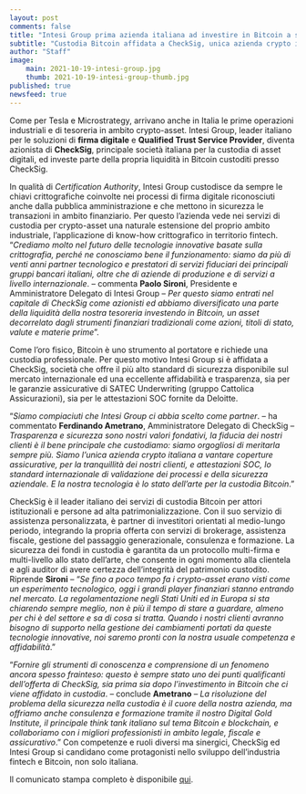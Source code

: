 ```yaml
---
layout: post
comments: false
title: "Intesi Group prima azienda italiana ad investire in Bitcoin a scopo di tesoreria"
subtitle: "Custodia Bitcoin affidata a CheckSig, unica azienda crypto in Italia con coperture assicurative e attestazioni SOC."
author: "Staff"
image:
    main: 2021-10-19-intesi-group.jpg
    thumb: 2021-10-19-intesi-group-thumb.jpg
published: true
newsfeed: true
---
```


Come per Tesla e Microstrategy, arrivano anche in Italia le prime operazioni industriali e di tesoreria in ambito crypto-asset. Intesi Group, leader italiano per le soluzioni di **firma digitale** e **Qualified Trust Service Provider**, diventa azionista di **CheckSig**, principale società italiana per la custodia di asset digitali, ed investe parte della propria liquidità in Bitcoin custoditi presso CheckSig.

In qualità di _Certification Authority_, Intesi Group custodisce da sempre le chiavi crittografiche coinvolte nei processi di firma digitale riconosciuti anche dalla pubblica amministrazione e che mettono in sicurezza le transazioni in ambito finanziario. Per questo l’azienda vede nei servizi di custodia per crypto-asset una naturale estensione del proprio ambito industriale, l’applicazione di know-how crittografico in territorio fintech.
“_Crediamo molto nel futuro delle tecnologie innovative basate sulla crittografia, perché ne conosciamo bene il funzionamento: siamo da più di venti anni partner tecnologico e prestatori di servizi fiduciari dei principali gruppi bancari italiani, oltre che di aziende di produzione e di servizi a livello internazionale_. – commenta **Paolo Sironi**, Presidente e Amministratore Delegato di Intesi Group – _Per questo siamo entrati nel capitale di CheckSig come azionisti ed abbiamo diversificato una parte della liquidità della nostra tesoreria investendo in Bitcoin, un asset decorrelato dagli strumenti finanziari tradizionali come azioni, titoli di stato, valute e materie prime_”.

Come l’oro fisico, Bitcoin è uno strumento al portatore e richiede una custodia professionale. Per questo motivo Intesi Group si è affidata a CheckSig, società che offre il più alto standard di sicurezza disponibile sul mercato internazionale ed una eccellente affidabilità e trasparenza, sia per le garanzie assicurative di SATEC Underwriting (gruppo Cattolica Assicurazioni), sia per le attestazioni SOC fornite da Deloitte.

“_Siamo compiaciuti che Intesi Group ci abbia scelto come partner_. – ha commentato **Ferdinando Ametrano**, Amministratore Delegato di CheckSig – _Trasparenza e sicurezza sono nostri valori fondativi, la fiducia dei nostri clienti è il bene principale che custodiamo: siamo orgogliosi di meritarla sempre più. Siamo l’unica azienda crypto italiana a vantare coperture assicurative, per la tranquillità dei nostri clienti, e attestazioni SOC, lo standard internazionale di validazione dei processi e della sicurezza aziendale. E la nostra tecnologia è lo stato dell’arte per la custodia Bitcoin_.”

CheckSig è il leader italiano dei servizi di custodia Bitcoin per attori istituzionali e persone ad alta patrimonializzazione. Con il suo servizio di assistenza personalizzata, è partner di investitori orientati al medio-lungo periodo, integrando la propria offerta con servizi di brokerage, assistenza fiscale, gestione del passaggio generazionale, consulenza e formazione. La sicurezza dei fondi in custodia è garantita da un protocollo multi-firma e multi-livello allo stato dell’arte, che consente in ogni momento alla clientela e agli auditor di avere certezza dell’integrità del patrimonio custodito.
Riprende **Sironi** – “_Se fino a poco tempo fa i crypto-asset erano visti come un esperimento tecnologico, oggi i grandi player finanziari stanno entrando nel mercato. La regolamentazione negli Stati Uniti ed in Europa si sta chiarendo sempre meglio, non è più il tempo di stare a guardare, almeno per chi è del settore e sa di cosa si tratta. Quando i nostri clienti avranno bisogno di supporto nella gestione dei cambiamenti portati da queste tecnologie innovative, noi saremo pronti con la nostra usuale competenza e affidabilità_.”

“_Fornire gli strumenti di conoscenza e comprensione di un fenomeno ancora spesso frainteso: questo è sempre stato uno dei punti qualificanti dell’offerta di CheckSig, sia prima sia dopo l’investimento in Bitcoin che ci viene affidato in custodia_. – conclude **Ametrano** – _La risoluzione del problema della sicurezza nella custodia è il cuore della nostra azienda, ma offriamo anche consulenza e formazione tramite il nostro Digital Gold Institute, il principale think tank italiano sul tema Bitcoin e blockchain, e collaboriamo con i migliori professionisti in ambito legale, fiscale e assicurativo_.”
Con competenze e ruoli diversi ma sinergici, CheckSig ed Intesi Group si candidano come protagonisti nello sviluppo dell’industria fintech e Bitcoin, non solo italiana.

Il comunicato stampa completo è disponibile [qui](https://checksig.io/wp-content/uploads/2021/10/20211019_CS_CheckSig_Intesi.pdf).
